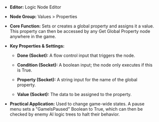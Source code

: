 - **Editor:** Logic Node Editor
    
- **Node Group:** Values > Properties
    
- **Core Function:** Sets or creates a global property and assigns it a value. This property can then be accessed by any Get Global Property node anywhere in the game.
    
- **Key Properties & Settings:**
    
    - **Done (Socket):** A flow control input that triggers the node.
        
    - **Condition (Socket):** A boolean input; the node only executes if this is True.
        
    - **Property (Socket):** A string input for the name of the global property.
        
    - **Value (Socket):** The data to be assigned to the property.
        
- **Practical Application:** Used to change game-wide states. A pause menu sets a "GameIsPaused" Boolean to True, which can then be checked by enemy AI logic trees to halt their behavior.
